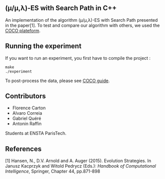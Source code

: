 ## (μ/μ,λ)-ES with Search Path in C++

An implementation of the algorithm (μ/μ,λ)-ES with Search Path  presented in the paper[1]. To test and compare our algorithm with others, we used the [COCO plateform](https://github.com/numbbo/coco). 

## Running the experiment

If you want to run an experiment, you first have to compile the project :
```
make
./experiment
```
To post-process the data, please see [COCO guide](https://github.com/numbbo/coco).

## Contributors

- Florence Carton
- Alvaro Correia
- Gabriel Quéré
- Antonin Raffin

Students at ENSTA ParisTech.


## References

[1] Hansen, N., D.V. Arnold and A. Auger (2015). Evolution Strategies. In Janusz Kacprzyk and Witold Pedrycz (Eds.): *Handbook of Computational Intelligence*, Springer, Chapter 44, pp.871-898 
